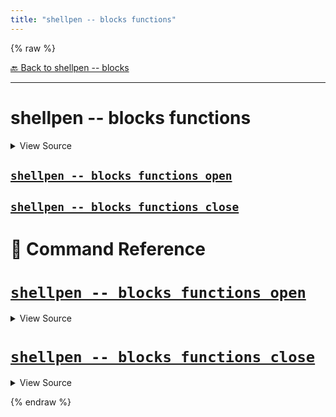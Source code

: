 ```yaml
---
title: "shellpen -- blocks functions"
---
```


{% raw %}





[🔙 Back to shellpen -- blocks](/api/shellpen/--/blocks)

---







<!-- Todo, if there are no subcommands under the child commands, use a smaller heading size -->

# shellpen -- blocks functions



<details>
  <summary>View Source</summary>

{% endraw %}
{% highlight sh %}
local __shellpen__mainCliCommandDepth="4"
__shellpen__mainCliCommands+=("$1")
local __shellpen__mainCliCommands_command4="$1"
shift
case "$__shellpen__mainCliCommands_command4" in
  "close")
{% endhighlight %}
{% raw %}

</details>










    
    
    
    
    

## [`shellpen -- blocks functions open`](#shellpen----blocks-functions-open-1)

                  
    
    
    
    
    

## [`shellpen -- blocks functions close`](#shellpen----blocks-functions-close-1)

                  


# 📓 Command Reference


    

    
    

# [`shellpen -- blocks functions open`](/api/shellpen/--/blocks/functions/open)



<details>
  <summary>View Source</summary>

{% endraw %}
{% highlight sh %}
_SHELLPEN_FUNCTION_OPEN[$_SHELLPEN_CURRENT_SOURCE_INDEX]=true
{% endhighlight %}
{% raw %}

</details>







                    
  
    

    
    

# [`shellpen -- blocks functions close`](/api/shellpen/--/blocks/functions/close)



<details>
  <summary>View Source</summary>

{% endraw %}
{% highlight sh %}
if [ "${_SHELLPEN_FUNCTION_OPEN[$_SHELLPEN_CURRENT_SOURCE_INDEX]}" = true ];
then
  shellpen }
fi
_SHELLPEN_FUNCTION_OPEN[$_SHELLPEN_CURRENT_SOURCE_INDEX]=false
{% endhighlight %}
{% raw %}

</details>







                    
      
{% endraw %}
